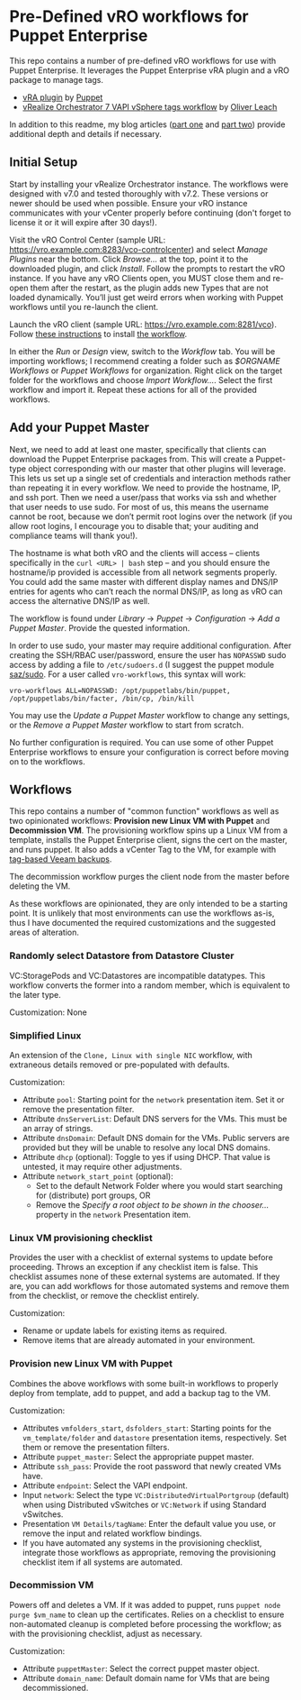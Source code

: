 # Pre-Defined vRO workflows for Puppet Enterprise

This repo contains a number of pre-defined vRO workflows for use with Puppet Enterprise. It leverages the Puppet Enterprise vRA plugin and a vRO package to manage tags.

* [vRA plugin](https://solutionexchange.vmware.com/store/products/puppet-plugin-2-0-for-vrealize-automation) by [Puppet](https://puppet.com)
* [vRealize Orchestrator 7 VAPI vSphere tags workflow](https://oliverleach.wordpress.com/2016/07/19/vrealize-orchestrator-7-vapi-vsphere-tags-workflow/) by [Oliver Leach](https://twitter.com/oliverleach)

In addition to this readme, my blog articles ([part one](https://rnelson0.com/2017/01/27/making-the-puppet-vrealize-automation-plugin-work-with-vrealize-orchestrator/) and [part two](http://rnelson0.com/2017/04/06/vrealize-orchestrator-workflows-for-puppet-enterprise)) provide additional depth and details if necessary.

## Initial Setup

Start by installing your vRealize Orchestrator instance.
The workflows were designed with v7.0 and tested thoroughly with v7.2.
These versions or newer should be used when possible.
Ensure your vRO instance communicates with your vCenter properly before continuing (don't forget to license it or it will expire after 30 days!).

Visit the vRO Control Center (sample URL: https://vro.example.com:8283/vco-controlcenter) and select *Manage Plugins* near the bottom.
Click *Browse…* at the top, point it to the downloaded plugin, and click *Install*.
Follow the prompts to restart the vRO instance.
If you have any vRO Clients open, you MUST close them and re-open them after the restart, as the plugin adds new Types that are not loaded dynamically.
You’ll just get weird errors when working with Puppet workflows until you re-launch the client.

Launch the vRO client (sample URL: https://vro.example.com:8281/vco).
Follow [these instructions](https://oliverleach.wordpress.com/2016/07/19/vrealize-orchestrator-7-vapi-vsphere-tags-workflow/) to install [the workflow](https://github.com/oliverleach/virtualdevops/raw/master/com.virtualdevops.tags.package).

In either the *Run* or *Design* view, switch to the *Workflow* tab.
You will be importing workflows; I recommend creating a folder such as *$ORGNAME Workflows* or *Puppet Workflows* for organization.
Right click on the target folder for the workflows and choose *Import Workflow…*.
Select the first workflow and import it.
Repeat these actions for all of the provided workflows.

## Add your Puppet Master

Next, we need to add at least one master, specifically that clients can download the Puppet Enterprise packages from.
This will create a Puppet-type object corresponding with our master that other plugins will leverage.
This lets us set up a single set of credentials and interaction methods rather than repeating it in every workflow.
We need to provide the hostname, IP, and ssh port.
Then we need a user/pass that works via ssh and whether that user needs to use sudo.
For most of us, this means the username cannot be root, because we don’t permit root logins over the network (if you allow root logins, I encourage you to disable that; your auditing and compliance teams will thank you!).

The hostname is what both vRO and the clients will access – clients specifically in the `curl <URL> | bash` step – and you should ensure the hostname/ip provided is accessible from all network segments properly.
You could add the same master with different display names and DNS/IP entries for agents who can’t reach the normal DNS/IP, as long as vRO can access the alternative DNS/IP as well.

The workflow is found under *Library* -> *Puppet* -> *Configuration* -> *Add a Puppet Master*.
Provide the quested information.

In order to use sudo, your master may require additional configuration.
After creating the SSH/RBAC user/password, ensure the user has `NOPASSWD` sudo access by adding a file to `/etc/sudoers.d` (I suggest the puppet module [saz/sudo](https://forge.puppet.com/saz/sudo).
For a user called `vro-workflows`, this syntax will work:

    vro-workflows ALL=NOPASSWD: /opt/puppetlabs/bin/puppet, /opt/puppetlabs/bin/facter, /bin/cp, /bin/kill

You may use the *Update a Puppet Master* workflow to change any settings, or the *Remove a Puppet Master* workflow to start from scratch.

No further configuration is required.
You can use some of other Puppet Enterprise workflows to ensure your configuration is correct before moving on to the workflows.

## Workflows
This repo contains a number of "common function" workflows as well as two opinionated workflows: **Provision new Linux VM with Puppet** and **Decommission VM**.
The provisioning workflow spins up a Linux VM from a template, installs the Puppet Enterprise client, signs the cert on the master, and runs puppet.
It also adds a vCenter Tag to the VM, for example with [tag-based Veeam backups](https://rnelson0.com/2016/06/29/tag-based-veeam-backups/).

The decommission workflow purges the client node from the master before deleting the VM.

As these workflows are opinionated, they are only intended to be a starting point.
It is unlikely that most environments can use the workflows as-is, thus I have documented the required customizations and the suggested areas of alteration.

### Randomly select Datastore from Datastore Cluster
VC:StoragePods and VC:Datastores are incompatible datatypes.
This workflow converts the former into a random member, which is equivalent to the later type.

Customization: None

### Simplified Linux
An extension of the `Clone, Linux with single NIC` workflow, with extraneous details removed or pre-populated with defaults.

Customization:
* Attribute `pool`: Starting point for the `network` presentation item. Set it or remove the presentation filter.
* Attribute `dnsServerList`: Default DNS servers for the VMs. This must be an array of strings.
* Attribute `dnsDomain`: Default DNS domain for the VMs. Public servers are provided but they will be unable to resolve any local DNS domains.
* Attribute `dhcp` (optional): Toggle to yes if using DHCP. That value is untested, it may require other adjustments.
* Attribute `network_start_point` (optional):
  * Set to the default Network Folder where you would start searching for (distribute) port groups, OR
  * Remove the *Specify a root object to be shown in the chooser…* property in the `network` Presentation item.

### Linux VM provisioning checklist
Provides the user with a checklist of external systems to update before proceeding.
Throws an exception if any checklist item is false.
This checklist assumes none of these external systems are automated. If they are, you can add workflows for those automated systems and remove them from the checklist, or remove the checklist entirely.

Customization:
* Rename or update labels for existing items as required.
* Remove items that are already automated in your environment.

### Provision new Linux VM with Puppet
Combines the above workflows with some built-in workflows to properly deploy from template, add to puppet, and add a backup tag to the VM.

Customization:
* Attributes `vmfolders_start`, `dsfolders_start`: Starting points for the `vm_template/folder` and `datastore` presentation items, respectively. Set them or remove the presentation filters.
* Attribute `puppet_master`: Select the appropriate puppet master.
* Attribute `ssh_pass`: Provide the root password that newly created VMs have.
* Attribute `endpoint`: Select the VAPI endpoint.
* Input `network`: Select the type `VC:DistributedVirtualPortgroup` (default) when using Distributed vSwitches or `VC:Network` if using Standard vSwitches.
* Presentation `VM Details/tagName`: Enter the default value you use, or remove the input and related workflow bindings.
* If you have automated any systems in the provisioning checklist, integrate those workflows as appropriate, removing the provisioning checklist item if all systems are automated.

### Decommission VM
Powers off and deletes a VM. If it was added to puppet, runs `puppet node purge $vm_name` to clean up the certificates.
Relies on a checklist to ensure non-automated cleanup is completed before processing the workflow; as with the provisioning checklist, adjust as necessary.

Customization:
* Attribute `puppetMaster`: Select the correct puppet master object.
* Attribute `domain_name`: Default domain name for VMs that are being decommissioned.
